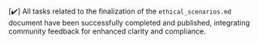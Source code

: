 [✔️] All tasks related to the finalization of the `ethical_scenarios.md` document have been successfully completed and published, integrating community feedback for enhanced clarity and compliance.